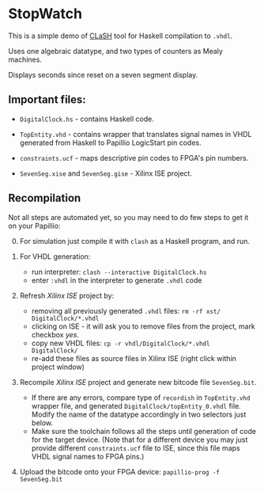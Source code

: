 StopWatch
=========

This is a simple demo of [CLaSH](http://www.clash-lang.org/)
tool for Haskell compilation to `.vhdl`.

Uses one algebraic datatype, and two types of counters as Mealy machines.

Displays seconds since reset on a seven segment display.


Important files:
----------------

* `DigitalClock.hs` - contains Haskell code.

* `TopEntity.vhd` - contains wrapper that translates signal names in VHDL generated from Haskell to Papillio LogicStart pin codes.

* `constraints.ucf` - maps descriptive pin codes to FPGA's pin numbers.

* `SevenSeg.xise` and `SevenSeg.gise` - Xilinx ISE project.

Recompilation
-------------
Not all steps are automated yet, so you may need to do few steps to
get it on your Papillio:

0. For simulation just compile it with `clash` as a Haskell program, and run.

1. For VHDL generation:
    * run interpreter: `clash --interactive DigitalClock.hs`
    * enter `:vhdl` in the interpreter to generate `.vhdl` code
   
2. Refresh _Xilinx ISE_ project by:
    * removing all previously generated `.vhdl` files:
       `rm -rf xst/ DigitalClock/*.vhdl`
    * clicking on ISE - it will ask you to remove files from the project, mark checkbox _yes_.
    * copy new VHDL files: `cp -r vhdl/DigitalClock/*.vhdl DigitalClock/`
    * re-add these files as source files in Xilinx ISE (right click within project window)
    
3. Recompile _Xilinx ISE_ project and generate new bitcode file `SevenSeg.bit`.
    * If there are any errors, compare type of `recordish` in `TopEntity.vhd` wrapper file,
    and generated `DigitalClock/topEntity_0.vhdl` file. Modify the name of the datatype accordingly in two selectors just below.
    * Make sure the toolchain follows all the steps until generation of code for the target device.
        (Note that for a different device you may just provide different `constraints.ucf` file to ISE,
        since this file maps VHDL signal names to FPGA pins.)
        
4. Upload the bitcode onto your FPGA device: `papillio-prog -f SevenSeg.bit`
